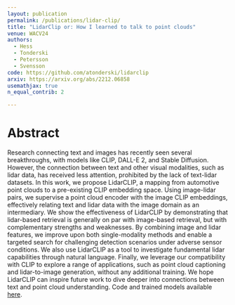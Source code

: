 ```yaml
---
layout: publication
permalink: /publications/lidar-clip/
title: "LidarClip or: How I learned to talk to point clouds"
venue: WACV24
authors:
  - Hess
  - Tonderski
  - Petersson
  - Svensson
code: https://github.com/atonderski/lidarclip
arxiv: https://arxiv.org/abs/2212.06858
usemathjax: true
n_equal_contrib: 2

---
```


# Abstract
Research connecting text and images has recently seen several breakthroughs, with models like CLIP, DALL-E 2, and Stable Diffusion. However, the connection between text and other visual modalities, such as lidar data, has received less attention, prohibited by the lack of text-lidar datasets. In this work, we propose LidarCLIP, a mapping from automotive point clouds to a pre-existing CLIP embedding space. Using image-lidar pairs, we supervise a point cloud encoder with the image CLIP embeddings, effectively relating text and lidar data with the image domain as an intermediary. We show the effectiveness of LidarCLIP by demonstrating that lidar-based retrieval is generally on par with image-based retrieval, but with complementary strengths and weaknesses. By combining image and lidar features, we improve upon both single-modality methods and enable a targeted search for challenging detection scenarios under adverse sensor conditions. We also use LidarCLIP as a tool to investigate fundamental lidar capabilities through natural language. Finally, we leverage our compatibility with CLIP to explore a range of applications, such as point cloud captioning and lidar-to-image generation, without any additional training. We hope LidarCLIP can inspire future work to dive deeper into connections between text and point cloud understanding. Code and trained models available [here](https://github.com/atonderski/lidarclip).